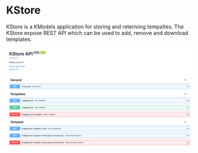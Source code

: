 # KStore

KStore is a KModels application for storing and reteriving tempaltes. The KStore expose REST API which can be used to add, remove and download templates.

![REST API](./docs/api.png)


